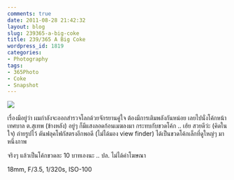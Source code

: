 ```yaml
---
comments: true
date: 2011-08-28 21:42:32
layout: blog
slug: 239365-a-big-coke
title: 239/365 A Big Coke
wordpress_id: 1819
categories:
- Photography
tags:
- 365Photo
- Coke
- Snapshot
---
```


[![](http://files.armno.in.th/uploads/2011/08/239-535x800.jpg)](http://files.armno.in.th/uploads/2011/08/239.jpg)

เรื่องมีอยู่ว่า ผมกำลังจะออกสำรวจโลกด้วยจักรยานคู่ใจ ต้องมีการเติมพลังกันหน่อย เลยไปนั่งโค้กหน้าเทศบาล ต.สุเทพ (ข้างหลัง) อยู่ๆ ก็มีแสงลอดก้อนเมฆลงมา กระทบกับขวดโค้ก .. เฮ้ย สวยดีว่ะ (คิดในใจ) ถ่ายรูปไว้ ดันฟลุคโฟกัสตรงอีกพอดี (ไม่ได้มอง view finder) ได้เป็นขวดโค้กเล็กที่ดูใหญ่ๆ มาหนึ่งภาพ

จริงๆ แล้วเป็นโค้กขวดละ 10 บาทเองนะ .. ปล. ไม่ได้ค่าโฆษณา

18mm, F/3.5, 1/320s, ISO-100

